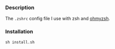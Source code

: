 ### Description
The `.zshrc` config file I use with zsh and [ohmyzsh](https://github.com/ohmyzsh/ohmyzsh).

### Installation
```
sh install.sh
```
